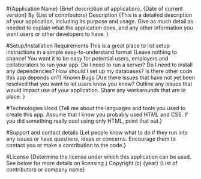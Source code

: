 
#{Application Name}
{Brief description of application}, {Date of current version}
By {List of contributors}
Description
{This is a detailed description of your application, including its purpose and usage. Give as much detail as needed to explain what the application does, and any other information you want users or other developers to have. }

#Setup/Installation Requirements
This is a great place
to list setup instructions
in a simple
easy-to-understand
format {Leave nothing to chance! You want it to be easy for potential users, employers and collaborators to run your app. Do I need to run a server? Do I need to install any dependencies? How should I set up my databases? Is there other code this app depends on?}
Known Bugs
{Are there issues that have not yet been resolved that you want to let users know you know? Outline any issues that would impact use of your application. Share any workarounds that are in place. }

#Technologies Used
{Tell me about the languages and tools you used to create this app. Assume that I know you probably used HTML and CSS. If you did something really cool using only HTML, point that out.}

#Support and contact details
{Let people know what to do if they run into any issues or have questions, ideas or concerns. Encourage them to contact you or make a contribution to the code.}

#License
{Determine the license under which this application can be used. See below for more details on licensing.} Copyright (c) {year} {List of contributors or company name}
